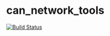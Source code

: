 # can_network_tools

[![Build Status](http://jenkins.bigdavedev.com/buildStatus/icon?job=can_network_tools)](http://jenkins.bigdavedev.com/job/can_network_tools/)
